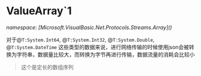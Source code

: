 ﻿# ValueArray`1
_namespace: [Microsoft.VisualBasic.Net.Protocols.Streams.Array](<a href="#" onClick="load('/docs/Microsoft.VisualBasic.Net.Protocols.Streams.Array/index.md')"></a>)_

对于@``T:System.Int64``, @``T:System.Int32``, @``T:System.Double``, @``T:System.DateTime``
 这些类型的数据来说，进行网络传输的时候使用json会被转换为字符串，数据量比较大，而转换为字节再进行传输，数据流量的消耗会比较小

> 这个是定长的数组序列




